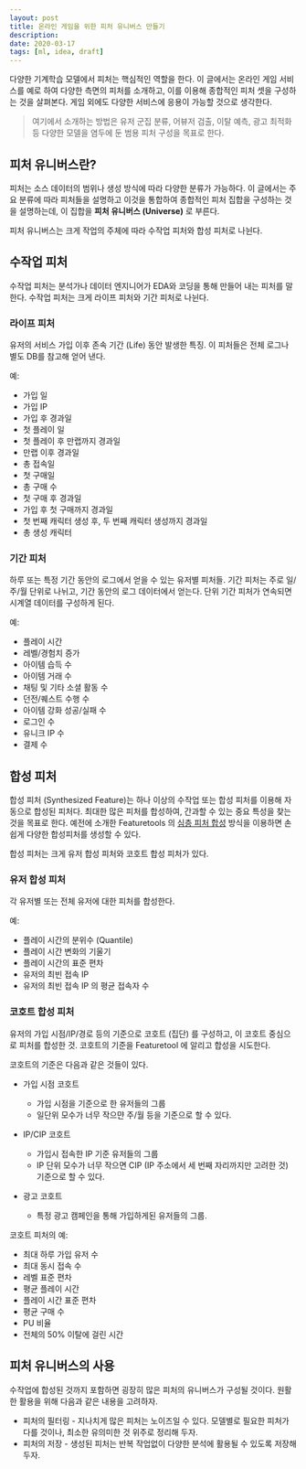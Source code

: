 ```yaml
---
layout: post
title: 온라인 게임을 위한 피처 유니버스 만들기
description:
date: 2020-03-17
tags: [ml, idea, draft]
---
```


다양한 기계학습 모델에서 피처는 핵심적인 역할을 한다. 이 글에서는 온라인 게임 서비스를 예로 하여 다양한 측면의 피처를 소개하고, 이를 이용해 종합적인 피처 셋을 구성하는 것을 살펴본다. 게임 외에도 다양한 서비스에 응용이 가능할 것으로 생각한다.

> 여기에서 소개하는 방법은 유저 군집 분류, 어뷰저 검출, 이탈 예측, 광고 최적화 등 다양한 모델을 염두에 둔 범용 피처 구성을 목표로 한다.

## 피처 유니버스란?

피처는 소스 데이터의 범위나 생성 방식에 따라 다양한 분류가 가능하다. 이 글에서는 주요 분류에 따라 피처들을 설명하고 이것을 통합하여 종합적인 피처 집합을 구성하는 것을 설명하는데, 이 집합을 **피처 유니버스 (Universe)** 로 부른다.

피처 유니버스는 크게 작업의 주체에 따라 수작업 피처와 합성 피처로 나뉜다.

## 수작업 피처

수작업 피처는 분석가나 데이터 엔지니어가 EDA와 코딩을 통해 만들어 내는 피처를 말한다. 수작업 피처는 크게 라이프 피처와 기간 피처로 나뉜다.

### 라이프 피처

유저의 서비스 가입 이후 존속 기간 (Life) 동안 발생한 특징. 이 피처들은 전체 로그나 별도 DB를 참고해 얻어 낸다.

예:
* 가입 일
* 가입 IP
* 가입 후 경과일
* 첫 플레이 일
* 첫 플레이 후 만랩까지 경과일
* 만랩 이후 경과일
* 총 접속일
* 첫 구매일
* 총 구매 수
* 첫 구매 후 경과일
* 가입 후 첫 구매까지 경과일
* 첫 번째 캐릭터 생성 후, 두 번째 캐릭터 생성까지 경과일
* 총 생성 캐릭터

### 기간 피처

하루 또는 특정 기간 동안의 로그에서 얻을 수 있는 유저별 피처들. 기간 피처는 주로 일/주/월 단위로 나뉘고, 기간 동안의 로그 데이터에서 얻는다. 단위 기간 피처가 연속되면 시계열 데이터를 구성하게 된다.

예:
* 플레이 시간
* 레벨/경험치 증가
* 아이템 습득 수
* 아이템 거래 수
* 채팅 및 기타 소셜 활동 수
* 던전/퀘스트 수행 수
* 아이템 강화 성공/실패 수
* 로그인 수
* 유니크 IP 수
* 결제 수

## 합성 피처

합성 피처 (Synthesized Feature)는 하나 이상의 수작업 또는 합성 피처를 이용해 자동으로 합성된 피처다. 최대한 많은 피처를 합성하여, 간과할 수 있는 중요 특성을 찾는 것을 목표로 한다. 예전에 소개한 Featuretools 의 [심층 피처 합성](https://haje01.github.io/2019/12/27/deep-feature-synthesis.html) 방식을 이용하면 손쉽게 다양한 합성피처를 생성할 수 있다.

합성 피처는 크게 유저 합성 피처와 코호트 합성 피처가 있다.

### 유저 합성 피처

각 유저별 또는 전체 유저에 대한 피처를 합성한다.

예:
* 플레이 시간의 분위수 (Quantile)
* 플레이 시간 변화의 기울기
* 플레이 시간의 표준 편차
* 유저의 최빈 접속 IP
* 유저의 최빈 접속 IP 의 평균 접속자 수

### 코호트 합성 피처

유저의 가입 시점/IP/경로 등의 기준으로 코호트 (집단) 를 구성하고, 이 코호트 중심으로 피처를 합성한 것. 코호트의 기준을 Featuretool 에 알리고 합성을 시도한다.

코호트의 기준은 다음과 같은 것들이 있다.

* 가입 시점 코호트
  * 가입 시점을 기준으로 한 유저들의 그룹
  * 일단위 모수가 너무 작으먄 주/월 등을 기준으로 할 수 있다.

* IP/CIP 코호트
    * 가입시 접속한 IP 기준 유저들의 그룹
    * IP 단위 모수가 너무 작으면 CIP (IP 주소에서 세 번째 자리까지만 고려한 것) 기준으로 할 수 있다.

* 광고 코호트
    * 특정 광고 캠페인을 통해 가입하게된 유저들의 그룹.

코호트 피처의 예:

* 최대 하루 가입 유저 수
* 최대 동시 접속 수
* 레벨 표준 편차
* 평균 플레이 시간
* 플레이 시간 표준 편차
* 평균 구매 수
* PU 비율
* 전체의 50% 이탈에 걸린 시간

## 피처 유니버스의 사용

수작업에 합성된 것까지 포함하면 굉장히 많은 피처의 유니버스가 구성될 것이다. 원활한 활용을 위해 다음과 같은 내용을 고려하자.

* 피처의 필터링 - 지나치게 많은 피처는 노이즈일 수 있다. 모델별로 필요한 피처가 다를 것이나, 최소한 유의미한 것 위주로 정리해 두자.
* 피처의 저장 - 생성된 피처는 반복 작업없이 다양한 분석에 활용될 수 있도록 저장해두자.
